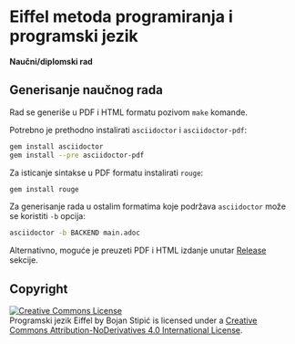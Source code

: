 # Eiffel metoda programiranja i programski jezik
**Naučni/diplomski rad**

## Generisanje naučnog rada
Rad se generiše u PDF i HTML formatu pozivom `make` komande.

Potrebno je prethodno instalirati `asciidoctor` i `asciidoctor-pdf`:

```bash
gem install asciidoctor
gem install --pre asciidoctor-pdf
```

Za isticanje sintakse u PDF formatu instalirati `rouge`:

```bash
gem install rouge
```

Za generisanje rada u ostalim formatima koje podržava `asciidoctor` može se koristiti `-b` opcija:

```bash
asciidoctor -b BACKEND main.adoc
```

Alternativno, moguće je preuzeti PDF i HTML izdanje unutar [Release](https://github.com/BojanStipic/eiffel/releases) sekcije.

## Copyright

<a rel="license" href="http://creativecommons.org/licenses/by-nd/4.0/"><img alt="Creative Commons License" style="border-width:0" src="https://i.creativecommons.org/l/by-nd/4.0/88x31.png" /></a><br /><span xmlns:dct="http://purl.org/dc/terms/" property="dct:title">Programski jezik Eiffel</span> by <span xmlns:cc="http://creativecommons.org/ns#" property="cc:attributionName">Bojan Stipić</span> is licensed under a <a rel="license" href="http://creativecommons.org/licenses/by-nd/4.0/">Creative Commons Attribution-NoDerivatives 4.0 International License</a>.
